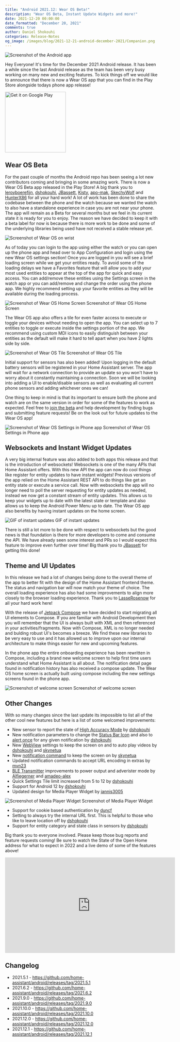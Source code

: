 ```yaml
---
title: "Android 2021.12: Wear OS Beta!"
description: "Wear OS Beta, Instant Update Widgets and more!"
date: 2021-12-20 00:00:00
date_formatted: "December 20, 2021"
comments: true
author: Daniel Shokouhi
categories: Release-Notes
og_image: /images/blog/2021-12-21-android-december-2021/Companion.png
---
```



![Screenshot of the Android app](/images/blog/2021-12-21-android-december-2021/Companion.png)

Hey Everyone! It's time for the December 2021 Android release. It has been a while since the last Android release as the team has been very busy working on many new and exciting features. To kick things off we would like to announce that there is now a Wear OS app that you can find in the Play Store alongside todays phone app release!

<a href="https://play.google.com/store/apps/details?id=io.homeassistant.companion.android&amp;pcampaignid=pcampaignidMKT-Other-global-all-co-prtnr-py-PartBadge-Mar2515-1&amp;pcampaignid=pcampaignidMKT-Other-global-all-co-prtnr-py-PartBadge-Mar2515-1" style="display:inline-block"><img width="200" class="download-badge" alt="Get it on Google Play" src="https://play.google.com/intl/en_us/badges/static/images/badges/en_badge_web_generic.png" style='box-shadow:none;border:0'></a>

## Wear OS Beta

For the past couple of months the Android repo has been seeing a lot new contributors coming and bringing in some amazing work. There is now a Wear OS Beta app released in the Play Store! A big thank you to [leroyboerefijn], [dshokouhi], [JBassett], [Kisty], [apo-mak],
[SkechyWolf] and [HunterX86] for all your hard work! A lot of work has been done to share the codebase between the phone and the watch because we wanted the watch to also have a standalone experience in case you are not near your phone. The app will remain as a Beta for several months but we feel in its current state it is ready for you to enjoy. The reason we have decided to keep it with a beta label for now is because there is more work to be done and some of the underlying libraries being used have not received a stable release yet.

![Screenshot of Wear OS on wrist](/images/blog/2021-12-21-android-december-2021/wear.jpg)

As of today you can login to the app using either the watch or you can open up the phone app and head over to App Configuration and login using the new Wear OS settings section! Once you are logged in you will see a brief loading screen while we get your entities ready. To avoid some of the loading delays we have a Favorites feature that will allow you to add your most used entities to appear at the top of the app for quick and easy access. You can add/remove these entities using the Settings screen in the watch app or you can add/remove and change the order using the phone app. We highly recommend setting up your favorite entities as they will be available during the loading process.

<p class='img'>
<img src='/images/blog/2021-12-21-android-december-2021/wear_home.png' alt='Screenshot of Wear OS Home Screen'>
Screenshot of Wear OS Home Screen
</p>

The Wear OS app also offers a tile for even faster access to execute or toggle your devices without needing to open the app. You can select up to 7 entities to toggle or execute inside the settings portion of the app. We recommend using custom MDI icons to easily distinguish between your entities as the default will make it hard to tell apart when you have 2 lights side by side.

<p class='img'>
<img src='/images/blog/2021-12-21-android-december-2021/wear_tile.png' alt='Screenshot of Wear OS Tile'>
Screenshot of Wear OS Tile
</p>

Initial support for sensors has also been added! Upon logging in the default battery sensors will be registered in your Home Assistant server. The app will wait for a network connection to provide an update so you won't have to worry about it constantly maintaining a connection. Soon we will be looking into adding a UI to enable/disable sensors as well as evaluating all current phone sensors and adding whichever ones we can!

One thing to keep in mind is that its important to ensure both the phone and watch are on the same version in order for some of the features to work as expected. Feel free to [join the beta] and help development by finding bugs and submitting feature requests! Be on the look out for future updates to the Wear OS app!

<p class='img'>
<img src='/images/blog/2021-12-21-android-december-2021/phone_wear.png' alt='Screenshot of Wear OS Settings in Phone app'>
Screenshot of Wear OS Settings in Phone app
</p>

## Websockets and Instant Widget Updates

A very big internal feature was also added to both apps this release and that is the introduction of websockets! Websockets is one of the many APIs that Home Assistant offers. With this new API the app can now do cool things like register for entity updates to have instant widgets! Previous versions of the app relied on the Home Assistant REST API to do things like get an entity state or execute a service call. Now with websockets the app will no longer need to poll the server requesting for entity updates as needed, instead we now get a constant stream of entity updates. This allows us to keep your widgets up to date with the latest state or template and also allows us to keep the Android Power Menu up to date. The Wear OS app also benefits by having instant updates on the home screen.

<p class='img'>
<img src='/images/blog/2021-12-21-android-december-2021/instant_updates.gif' alt='GIF of instant updates'>
GIF of instant updates
</p>

There is still a lot more to be done with respect to websockets but the good news is that foundation is there for more developers to come and consume the API. We have already seen some interest and PRs so I would expect this feature to improve even further over time! Big thank you to [JBassett] for getting this done!


## Theme and UI Updates

In this release we had a lot of changes being done to the overall theme of the app to better fit with the design of the Home Assistant frontend theme. The status and navigation bar will now match your theme of choice. The overall loading experience has also had some improvements to align more closely to the browser loading experience. Thank you to [LasseRosenow] for all your hard work here!

With the release of [Jetpack Compose] we have decided to start migrating all UI elements to Compose. If you are familiar with Android Development then you will remember that the UI is always built with XML and then referenced in your activities/fragments. Now with Compose, XML is no longer needed and bulding robust UI's becomes a breeze. We find these new libraries to be very easy to use and it has allowed us to improve upon our internal architecture to make things easier for new and upcoming features.

In the phone app the entire onboarding experience has been rewritten in Compose, including a brand new welcome screen to help first time users understand what Home Assistant is all about. The notification detail page found in notification history has also received a compose update. The Wear OS home screen is actually built using compose including the new settings screens found in the phone app.

<p class='img'>
<img src='/images/blog/2021-12-21-android-december-2021/welcome.png' alt='Screenshot of welcome screen'>
Screenshot of welcome screen
</p>

## Other Changes

With so many changes since the last update its impossible to list all of the other cool new features but here is a list of some welcomed improvements:

*  New sensor to report the state of [High Accuracy Mode] by [dshokouhi]
*  New notification parameters to change the [Status Bar Icon] and also to [alert once] for any given notification by [dshokouhi]
*  New [WebView] settings to keep the screen on and to auto play videos by [dshokouhi] and [skynetua]
*  New [notification command] to keep the screen on by [skynetua]
*  Updated notification commands to accept URL encoding in extras by [mvn23]
*  [BLE Transmitter] improvements to power output and adverister mode by [Alfiegerner] and [amadeo-alex]
*  Quick Settings Tile limit increased from 5 to 12 by [dshokouhi]
*  Support for Android 12 by [dshokouhi]
*  Updated design for Media Player Widget by [jannis3005]

<p class='img'>
<img src='/images/blog/2021-12-21-android-december-2021/media_player.png' alt='Screenshot of Media Player Widget'>
Screenshot of Media Player Widget
</p>

*  Support for cookie based authentication by [duncf]
*  Setting to always try the internal URL first. This is helpful to those who like to leave location off by [dshokouhi]
*  Support for entity category and state class in sensors by [dshokouhi]


Big thank you to everyone involved. Please keep those bug reports and feature requests coming! Be sure to watch the State of the Open Home address for what to expect in 2022 and a live demo of some of the features above!

<div class='videoWrapper'>
<iframe width="560" height="315" src="https://www.youtube.com/embed/6ZMXE5PXPqU?start=9291" frameborder="0" allowfullscreen></iframe>
</div>

## Changelog

- 2021.5.1 - https://github.com/home-assistant/android/releases/tag/2021.5.1
- 2021.6.2 - https://github.com/home-assistant/android/releases/tag/2021.6.2
- 2021.9.0 - https://github.com/home-assistant/android/releases/tag/2021.9.0
- 2021.10.0 - https://github.com/home-assistant/android/releases/tag/2021.10.0
- 2021.12.0 - https://github.com/home-assistant/android/releases/tag/2021.12.0
- 2021.12.1 - https://github.com/home-assistant/android/releases/tag/2021.12.1

[leroyboerefijn]: https://github.com/leroyboerefijn
[dshokouhi]: https://github.com/dshokouhi
[JBassett]: https://github.com/JBassett
[Kisty]: https://github.com/Kisty
[apo-mak]: https://github.com/apo-mak
[SkechyWolf]: https://github.com/SkechyWolf
[HunterX86]: https://github.com/HunterX86
[LasseRosenow]: https://github.com/LasseRosenow
[jannis3005]: https://github.com/jannis3005
[mvn23]: https://github.com/mvn23
[Alfiegerner]: https://github.com/Alfiegerner
[amadeo-alex]: https://github.com/amadeo-alex
[duncf]: https://github.com/duncf
[skynetua]: https://github.com/skynetua
[High Accuracy Mode]: https://companion.home-assistant.io/docs/core/sensors#high-accuracy-mode
[Status Bar Icon]: https://companion.home-assistant.io/docs/notifications/notifications-basic#notification-status-bar-icon
[alert once]: https://companion.home-assistant.io/docs/notifications/notifications-basic#alert-once
[WebView]: https://companion.home-assistant.io/docs/integrations/android-webview
[notification command]: https://companion.home-assistant.io/docs/notifications/notification-commands
[BLE Transmitter]: https://companion.home-assistant.io/docs/core/sensors#bluetooth-sensors
[Jetpack Compose]: https://android-developers.googleblog.com/2021/07/jetpack-compose-announcement.html
[join the beta]: https://play.google.com/apps/testing/io.homeassistant.companion.android
